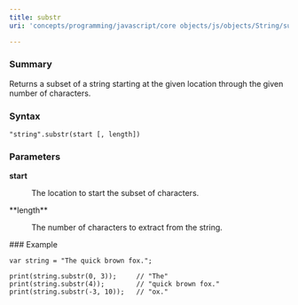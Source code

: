 ```yaml
---
title: substr
uri: 'concepts/programming/javascript/core objects/js/objects/String/substr'

---
```

### Summary

Returns a subset of a string starting at the given location through the given number of characters.

### Syntax

``` {.js}
"string".substr(start [, length])
```

### Parameters

**start**

<dl>
<dd>
The location to start the subset of characters.

</dd>
</dl>
**length**

<dl>
<dd>
The number of characters to extract from the string.

</dd>
</dl>
### Example

``` {.js}
var string = "The quick brown fox.";

print(string.substr(0, 3));     // "The"
print(string.substr(4));        // "quick brown fox."
print(string.substr(-3, 10));   // "ox."
```